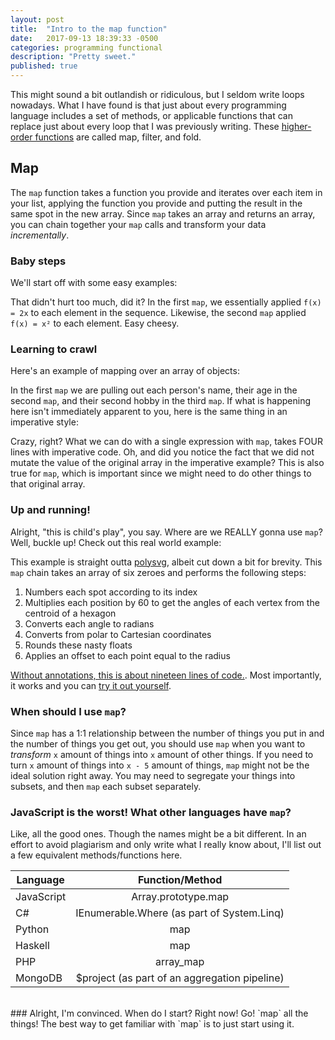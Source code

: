 ```yaml
---
layout: post
title:  "Intro to the map function"
date:   2017-09-13 18:39:33 -0500
categories: programming functional
description: "Pretty sweet."
published: true
---
```

This might sound a bit outlandish or ridiculous, but I seldom write loops nowadays. What I have found is that just about every programming language includes a set of methods, or applicable functions that can replace just about every loop that I was previously writing. These [higher-order functions](https://github.com/hemanth/functional-programming-jargon#higher-order-functions-hof) are called map, filter, and fold.

## Map

The `map` function takes a function you provide and iterates over each item in your list, applying the function you provide and putting the result in the same spot in the new array. Since `map` takes an array and returns an array, you can chain together your `map` calls and transform your data _incrementally_.

### Baby steps
We'll start off with some easy examples:
<script src="https://gist.github.com/jreina/536f1f5683d33e3ae6c6bc138987113c.js"></script>

That didn't hurt too much, did it? In the first `map`, we essentially applied `f(x) = 2x` to each element in the sequence. Likewise, the second `map` applied `f(x) = x²` to each element. Easy cheesy.  

### Learning to crawl
Here's an example of mapping over an array of objects:
<script src="https://gist.github.com/jreina/1dd766fc0bb99dedae6735448199dd2f.js"></script>

In the first `map` we are pulling out each person's name, their age in the second `map`, and their second hobby in the third `map`. If what is happening here isn't immediately apparent to you, here is the same thing in an imperative style:
<script src="https://gist.github.com/jreina/3e863b25bf9087284fa0ae09c4171f49.js"></script>

Crazy, right? What we can do with a single expression with `map`, takes FOUR lines with imperative code. Oh, and did you notice the fact that we did not mutate the value of the original array in the imperative example? This is also true for `map`, which is important since we might need to do other things to that original array. 

### Up and running!
Alright, "this is child's play", you say. Where are we REALLY gonna use `map`? Well, buckle up! Check out this real world example:
<script src="https://gist.github.com/jreina/3d20b073b95fffae0b5efc3f6d95ac9e.js"></script>
This example is straight outta [polysvg](https://github.com/jreina/polysvg), albeit cut down a bit for brevity. This `map` chain takes an array of six zeroes and performs the following steps:  
1. Numbers each spot according to its index
2. Multiplies each position by 60 to get the angles of each vertex from the centroid of a hexagon
3. Converts each angle to radians
4. Converts from polar to Cartesian coordinates
5. Rounds these nasty floats
6. Applies an offset to each point equal to the radius

[Without annotations, this is about nineteen lines of code.](https://github.com/jreina/polysvg/blob/master/n-gon.js). Most importantly, it works and you can [try it out yourself](http://polysvg.johnnyreina.com/).

### When should I use `map`?
Since `map` has a 1:1 relationship between the number of things you put in and the number of things you get out, you should use `map` when you want to _transform_ `x` amount of things into `x` amount of other things. If you need to turn `x` amount of things into `x - 5` amount of things, `map` might not be the ideal solution right away. You may need to segregate your things into subsets, and then `map` each subset separately.

### JavaScript is the worst! What other languages have `map`?
Like, all the good ones. Though the names might be a bit different. In an effort to avoid plagiarism and only write what I really know about, I'll list out a few equivalent methods/functions here.

| Language | Function/Method |
| --- | :---: |
| JavaScript | Array.prototype.map |
| C# | IEnumerable.Where<T> (as part of System.Linq) |
| Python | map |
| Haskell | map |
| PHP | array_map |
| MongoDB | $project (as part of an aggregation pipeline) |

<br />
### Alright, I'm convinced. When do I start?
Right now! Go! `map` all the things!  
The best way to get familiar with `map` is to just start using it.
